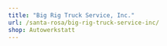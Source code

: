 ```yaml
---
title: "Big Rig Truck Service, Inc."
url: /santa-rosa/big-rig-truck-service-inc/
shop: Autowerkstatt
---
```

